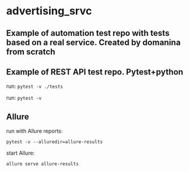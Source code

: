 # advertising_srvc
Example of automation test repo with tests based on a real service. Created by domanina from scratch
---
Example of REST API test repo. Pytest+python
---

run:
`pytest -v ./tests`

run:
`pytest -v`


Allure
---

run with Allure reports:

`pytest -v --alluredir=allure-results`

start Allure:

`allure serve allure-results`

